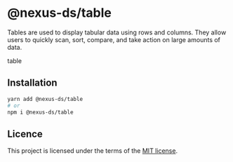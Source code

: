 # @nexus-ds/table

Tables are used to display tabular data using rows and columns. They allow users to quickly scan, sort, compare, and take action on large amounts of data.

table

## Installation

```sh
yarn add @nexus-ds/table
# or
npm i @nexus-ds/table
```



## Licence

This project is licensed under the terms of the
[MIT license](https://github.com/NexusDesignSystem/nexus-ds/blob/main/LICENSE).
